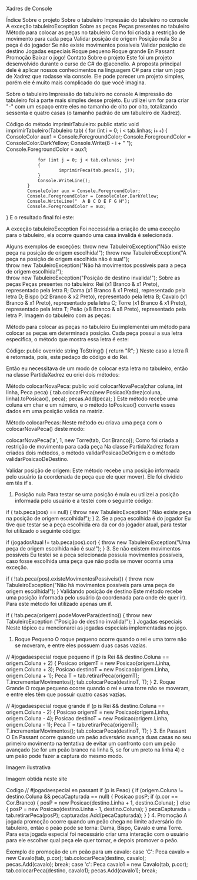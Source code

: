 Xadres de Console


Índice
Sobre o projeto
Sobre o tabuleiro
Impressão do tabuleiro no console
A exceção tabuleiroException
Sobre as peças
Peças presentes no tabuleiro
Método para colocar as peças no tabuleiro
Como foi criada a restrição de movimento para cada peça
Validar posição de origem
Posição nula
Se a peça é do jogador
Se não existe movimentos possíveis
Validar posição de destino
Jogadas especiais
Roque pequeno
Roque grande
En Passant
Promoção
Baixar o jogo!
Contato
Sobre o projeto
Este foi um projeto desenvolvido durante o curso de C# do @acenelio. A proposta principal dele é aplicar nossos conhecimentos na linguagem C# para criar um jogo de Xadrez que rodasse via console. Ele pode parecer um projeto simples, porém ele é muito mais complicado do que você imagina.

Sobre o tabuleiro
Impressão do tabuleiro no console
A impressão do tabuleiro foi a parte mais simples desse projeto. Eu utilizei um for para criar "-" com um espaço entre eles no tamanho de oito por oito, totalizando sessenta e quatro casas (o tamanho padrão de um tabuleiro de Xadrez).

Código do método imprimirTabuleiro:
public static void imprimirTabuleiro(Tabuleiro tab)
{
            for (int i = 0; i < tab.linhas; i++)
            {
                ConsoleColor aux1 = Console.ForegroundColor;
                Console.ForegroundColor = ConsoleColor.DarkYellow;
                Console.Write(8 - i + " ");
                Console.ForegroundColor = aux1;

                for (int j = 0; j < tab.colunas; j++)
                { 
                        imprimirPeca(tab.peca(i, j));
                }
                Console.WriteLine();
            }
            ConsoleColor aux = Console.ForegroundColor;
            Console.ForegroundColor = ConsoleColor.DarkYellow;
            Console.WriteLine("  A B C D E F G H");
            Console.ForegroundColor = aux;
}
E o resultado final foi este:


A exceção tabuleiroException
Foi necessária a criação de uma exceção para o tabuleiro, ela ocorre quando uma casa invalida é selecionada.

Alguns exemplos de exceções:
throw new TabuleiroException("Não existe peça na posição de origem escolhida!"); 
throw new TabuleiroException("A peça na posição de origem escolhida não é sua!");          
throw new TabuleiroException("Não há movimentos possiveis para a peça de origem escolhida!");          
throw new TabuleiroException("Posição de destino invalida!");
Sobre as peças
Peças presentes no tabuleiro:
Rei (x1 Branco & x1 Preto), representado pela letra R;
Dama (x1 Branco & x1 Preto), representado pela letra D;
Bispo (x2 Branco & x2 Preto), representado pela letra B;
Cavalo (x1 Branco & x1 Preto), representado pela letra C;
Torre (x1 Branco & x1 Preto), representado pela letra T;
Peão (x8 Branco & x8 Preto), representado pela letra P.
Imagem do tabuleiro com as peças:


Método para colocar as peças no tabuleiro
Eu implementei um método para colocar as peças em determinada posição. Cada peça possui a sua letra especifica, o método que mostra essa letra é este:

Código:
public override string ToString()
{
           return "R";
}
Neste caso a letra R é retornada, pois, este pedaço do código é do Rei.

Então eu necessitava de um modo de colocar esta letra no tabuleiro, então na classe PartidaXadrez eu criei dois métodos:

Método colocarNovaPeca:
public void colocarNovaPeca(char coluna, int linha, Peca peca)
{
           tab.colocarPeca(new PosicaoXadrez(coluna, linha).toPosicao(), peca);
           pecas.Add(peca);
}
Este método recebe uma coluna em char e um número, e o método toPosicao() converte esses dados em uma posição valida na matriz.

Método colocarPecas:
Neste método eu criava uma peça com o colocarNovaPeca() deste modo:

colocarNovaPeca('a', 1, new Torre(tab, Cor.Branco));
Como foi criada a restrição de movimento para cada peça
Na classe PartidaXadrez foram criados dois métodos, o método validarPosicaoDeOrigem e o método validarPosicaoDeDestino.

Validar posição de origem:
Este método recebe uma posição informada pelo usuário (a coordenada de peça que ele quer mover). Ele foi dividido em tês if's.

1. Posição nula
Para testar se uma posição é nula eu utilizei a posição informada pelo usuário e a testei com o seguinte código:

if ( tab.peca(pos) == null)
{
    throw new TabuleiroException(" Não existe peça na posição de origem escolhida!");
}
2. Se a peça escolhida é do jogador
Eu tive que testar se a peça escolhida era da cor do jogador atual, para testar foi utilizado o seguinte código:

if (jogadorAtual != tab.peca(pos).cor)
{
     throw new TabuleiroException("Uma peça de origem escolhida não é sua!");
}
3. Se não existem movimentos possíveis
Eu testei se a peça selecionada possuía movimentos possíveis, caso fosse escolhida uma peça que não podia se mover ocorria uma exceção.

if ( !tab.peca(pos).existeMovimentosPossiveis())
{
         throw new TabuleiroException("Não há movimentos possíveis para uma peça de origem escolhida!");
}
Validando posição de destino
Este método recebe uma posição informada pelo usuário (a coordenada para onde ele quer ir). Para este método foi utilizado apenas um if.

if ( !tab.peca(origem).podeMoverPara(destino))
{
           throw new TabuleiroException ("Posição de destino invalida!");
}
Jogadas especiais
Neste tópico eu mencionarei as jogadas especiais implementadas no jogo.

1. Roque Pequeno
O roque pequeno ocorre quando o rei e uma torre não se moveram, e entre eles possuem duas casas vazias.

// #jogadaespecial roque pequeno
if (p is Rei && destino.Coluna == origem.Coluna + 2)
{
       Posicao origemT = new Posicao(origem.Linha, origem.Coluna + 3);
       Posicao destinoT = new Posicao(origem.Linha, origem.Coluna + 1);
       Peca T = tab.retirarPeca(origemT);
       T.incrementarMovimentos();
       tab.colocarPeca(destinoT, T);
}
2. Roque Grande
O roque pequeno ocorre quando o rei e uma torre não se moveram, e entre eles têm que possuir quatro casas vazias.

// #jogadaespecial roque grande
if (p is Rei && destino.Coluna == origem.Coluna - 2)
{
       Posicao origemT = new Posicao(origem.Linha, origem.Coluna - 4);
       Posicao destinoT = new Posicao(origem.Linha, origem.Coluna - 1);
       Peca T = tab.retirarPeca(origemT);
       T.incrementarMovimentos();
       tab.colocarPeca(destinoT, T);
}
3. En Passant
O En Passant ocorre quando um peão adversário avança duas casas no seu primeiro movimento na tentativa de evitar um confronto com um peão avançado (se for um peão branco na linha 5, se for um preto na linha 4) e um peão pode fazer a captura do mesmo modo.

Imagem ilustrativa


Imagem obtida neste site

Codigo
// #jogadaespecial en passant
if (p is Peao)
{
     if (origem.Coluna != destino.Coluna && pecaCapturada == null)
     {
           Posicao posP;
           if (p.cor == Cor.Branco)
           {
                      posP = new Posicao(destino.Linha + 1, destino.Coluna);
           }
           else
           {
                      posP = new Posicao(destino.Linha - 1, destino.Coluna);
           }
           pecaCapturada = tab.retirarPeca(posP);
           capturadas.Add(pecaCapturada);
     }
}
4. Promoção
A jogada promoção ocorre quando um peão chega no limite adversário do tabuleiro, então o peão pode se torna: Dama, Bispo, Cavalo e uma Torre. Para esta jogada especial foi necessário criar uma interação com o usuário para ele escolher qual peça ele quer tornar, e depois promover o peão.

Exemplo de promoção de um peão para um cavalo:
case 'C':
     Peca cavalo = new Cavalo(tab, p.cor);
     tab.colocarPeca(destino, cavalo);
     pecas.Add(cavalo);
     break;
case 'c':
     Peca cavalo1 = new Cavalo(tab, p.cor);
     tab.colocarPeca(destino, cavalo1);
     pecas.Add(cavalo1);
     break;
